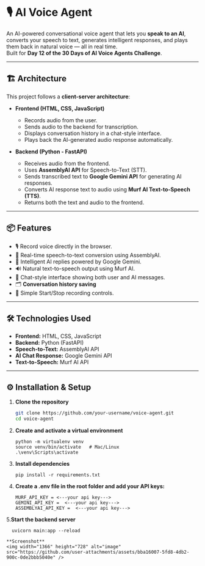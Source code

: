 # 🎙️ AI Voice Agent

An AI-powered conversational voice agent that lets you **speak to an AI**, converts your speech to text, generates intelligent responses, and plays them back in natural voice — all in real time.  
Built for **Day 12 of the 30 Days of AI Voice Agents Challenge**.

---

## 🏗️ Architecture

This project follows a **client-server architecture**:

- **Frontend (HTML, CSS, JavaScript)**  
  - Records audio from the user.  
  - Sends audio to the backend for transcription.  
  - Displays conversation history in a chat-style interface.  
  - Plays back the AI-generated audio response automatically.  

- **Backend (Python - FastAPI)**  
  - Receives audio from the frontend.  
  - Uses **AssemblyAI API** for Speech-to-Text (STT).  
  - Sends transcribed text to **Google Gemini API** for generating AI responses.  
  - Converts AI response text to audio using **Murf AI Text-to-Speech (TTS)**.  
  - Returns both the text and audio to the frontend.  

---

## 📦 Features

- 🎙️ Record voice directly in the browser.  
- 📝 Real-time speech-to-text conversion using AssemblyAI.  
- 🤖 Intelligent AI replies powered by Google Gemini.  
- 🔊 Natural text-to-speech output using Murf AI.  
- 💬 Chat-style interface showing both user and AI messages.  
- 🗂️ **Conversation history saving** 
- 🎯 Simple Start/Stop recording controls.  

---

## 🛠️ Technologies Used

- **Frontend:** HTML, CSS, JavaScript  
- **Backend:** Python (FastAPI)  
- **Speech-to-Text:** AssemblyAI API  
- **AI Chat Response:** Google Gemini API  
- **Text-to-Speech:** Murf AI API  

---

## ⚙️ Installation & Setup

1. **Clone the repository**
   ```bash
   git clone https://github.com/your-username/voice-agent.git
   cd voice-agent
   
2. **Create and activate a virtual environment**
   ```
   python -m virtualenv venv
   source venv/bin/activate   # Mac/Linux
   .\venv\Scripts\activate
   
3. **Install dependencies**
   ```
   pip install -r requirements.txt
   
5. **Create a .env file in the root folder and add your API keys:**
   ```
   MURF_API_KEY = <---your api key--->
   GEMINI_API_KEY =  <---your api key--->
   ASSEMBLYAI_API_KEY =  <---your api key--->

5.**Start the backend server**
 ```
   uvicorn main:app --reload

**Screenshot**
<img width="1366" height="728" alt="image" src="https://github.com/user-attachments/assets/bba16007-5fd8-4db2-900c-0de2bbb5040e" />



    
